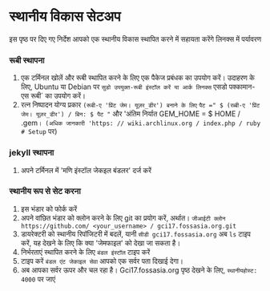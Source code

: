# स्थानीय विकास सेटअप

इस पृष्ठ पर दिए गए निर्देश आपको एक स्थानीय विकास स्थापित करने में सहायता करेंगे
लिनक्स में पर्यावरण

### रूबी स्थापना
1. एक टर्मिनल खोलें और रूबी स्थापित करने के लिए एक पैकेज प्रबंधक का उपयोग करें। उदाहरण के लिए, Ubuntu या Debian पर `सुडो उपयुक्त-रूबी इंस्टॉल करें या आर्क लिनक्स` एसडो पक्कामान-एस रूबी` का उपयोग करें।
2. रत्न निष्पादन योग्य प्रकार `(रूबी-ए 'प्रिंट जेम। यूज़र_डीर') बनाने के लिए` `पैट =" $ (रब्बी-ए 'प्रिंट जेम। यूज़र_डीर') / बिन: $ पैट "` और 'अंतिम निर्यात GEM_HOME = $ HOME / .gem`। (अधिक जानकारी 'https: // wiki.archlinux.org / index.php / ruby ​​# Setup` पर)

### jekyll स्थापना
1. अपने टर्मिनल में 'मणि इंस्टॉल जेकइल बंडलर' दर्ज करें

### स्थानीय रूप से सेट करना
1. इस भंडार को फोर्क करें
2. अपने वांछित भंडार को क्लोन करने के लिए git का प्रयोग करें, अर्थात।
`जीआईटी क्लोन https://github.com/ <your_username> / gci17.fossasia.org.git`
3. डायरेक्टरी को स्थानीय रिपॉजिटरी में बदलें, यानी `सीडी gci17.fossasia.org` अब `ls` टाइप करें, यह देखने के लिए कि क्या 'जेमफाइल' को देखा जा सकता है।
4. निर्भरताएं स्थापित करने के लिए `बंडल इंस्टॉल` टाइप करें
5. टाइप करें `बंडल एंट जेकाइल सेवा` आपको एक सर्वर पता दिखाई देगा।
6. अब आपका सर्वर ऊपर और चल रहा है। Gci17.fossasia.org पृष्ठ देखने के लिए, `स्थानीयहोस्ट: 4000` पर जाएं